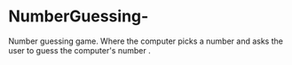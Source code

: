 # NumberGuessing-
Number guessing game. 
Where the computer picks a number and asks the user to guess the computer's number .
